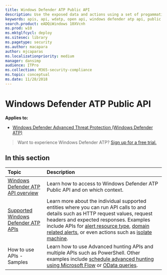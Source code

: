 ```yaml
---
title: Windows Defender ATP Public API 
description: Use the exposed data and actions using a set of progammatic APIs that are part of the Microsoft Intelligence Security Graph.
keywords: apis, api, wdatp, open api, windows defender atp api, public api, alerts, machine, user, domain, ip, file
search.product: eADQiWindows 10XVcnh
ms.prod: w10
ms.mktglfcycl: deploy
ms.sitesec: library
ms.pagetype: security
ms.author: macapara
author: mjcaparas
ms.localizationpriority: medium
manager: dansimp
audience: ITPro
ms.collection: M365-security-compliance 
ms.topic: conceptual
ms.date: 11/28/2018
---
```


# Windows Defender ATP Public API

**Applies to:** 
- [Windows Defender Advanced Threat Protection (Windows Defender ATP)](https://go.microsoft.com/fwlink/p/?linkid=2069559)

> Want to experience Windows Defender ATP? [Sign up for a free trial.](https://www.microsoft.com/en-us/WindowsForBusiness/windows-atp?ocid=docs-wdatp-exposedapis-abovefoldlink) 

## In this section
Topic | Description
:---|:---
[Windows Defender ATP API overview](apis-intro.md) | Learn how to access to Windows Defender ATP Public API and on which context. 
[Supported Windows Defender ATP APIs](exposed-apis-list.md) | Learn more about the individual supported entities where you can run API calls to and details such as HTTP request values, request headers and expected responses. Examples include APIs for [alert resource type](alerts-windows-defender-advanced-threat-protection-new.md), [domain related alerts](get-domain-related-alerts-windows-defender-advanced-threat-protection-new.md), or even actions such as [isolate machine](isolate-machine-windows-defender-advanced-threat-protection-new.md).
How to use APIs - Samples | Learn how to use Advanced hunting APIs and multiple APIs such as PowerShell. Other examples include [schedule advanced hunting using Microsoft Flow](run-advanced-query-sample-ms-flow.md) or [OData queries](exposed-apis-odata-samples.md).
